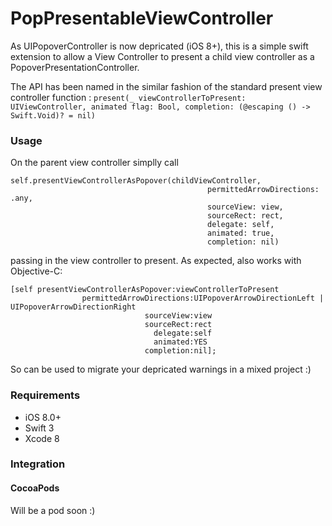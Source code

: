 # PopPresentableViewController

As UIPopoverController is now depricated (iOS 8+), this is a simple swift extension to allow a View Controller to present a child view controller as a PopoverPresentationController.

The API has been named in the similar fashion of the standard present view controller function :  ```present(_ viewControllerToPresent: UIViewController, animated flag: Bool, completion: (@escaping () -> Swift.Void)? = nil)``` 

### Usage

On the parent view controller simplly call 

```
self.presentViewControllerAsPopover(childViewController,
                                            permittedArrowDirections: .any,
                                            sourceView: view,
                                            sourceRect: rect,
                                            delegate: self,
                                            animated: true,
                                            completion: nil)
```

passing in the view controller to present. As expected, also works with Objective-C: 

```
[self presentViewControllerAsPopover:viewControllerToPresent
                permittedArrowDirections:UIPopoverArrowDirectionLeft | UIPopoverArrowDirectionRight
                              sourceView:view
                              sourceRect:rect
                                delegate:self
                                animated:YES
                              completion:nil];
```

So can be used to migrate your depricated warnings in a mixed project :)

### Requirements

- iOS 8.0+
- Swift 3
- Xcode 8

### Integration

#### CocoaPods

Will be a pod soon :)
